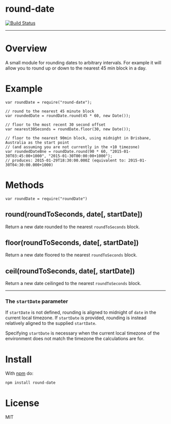 # round-date

[![Build Status](https://travis-ci.org/atruskie/round-date.svg)](https://travis-ci.org/atruskie/round-date)

---
# Overview

A small module for rounding dates to arbitrary intervals.
For example it will allow you to round up or down to the nearest 45 min block in a day.

# Example

```
var roundDate = require("round-date");

// round to the nearest 45 minute block
var roundedDate = roundDate.round(45 * 60, new Date());

// floor to the most recent 30 second offset
var nearest30Seconds = roundDate.floor(30, new Date());

// floor to the nearest 90min block, using midnight in Brisbane, Australia as the start point
// (and assuming you are not currently in the +10 timezone)
var roundedDateBne = roundDate.round(90 * 60, "2015-01-30T03:45:00+1000", "2015-01-30T00:00:00+1000");
// produces: 2015-01-29T18:30:00.000Z (equivalent to: 2015-01-30T04:30:00.000+1000)
```

# Methods

```
var roundDate = require("roundDate")
```

## round(roundToSeconds, date[, startDate])

Return a new date rounded to the nearest `roundToSeconds` block.

## floor(roundToSeconds, date[, startDate])

Return a new date floored to the nearest `roundToSeconds` block.

## ceil(roundToSeconds, date[, startDate])

Return a new date ceilinged to the nearest `roundToSeconds` block.

---

### The `startDate` parameter
If `startDate` is not defined, rounding is aligned to midnight of `date` in the current local timezone.
If `startDate` is provided, rounding is instead relatively aligned to the supplied `startDate`.

Specifying `startDate` is necessary when the current local timezone of the environment does not match the timezone the calculations are for.

# Install

With [npm](https://npmjs.org) do:

```
npm install round-date
```

# License

MIT
